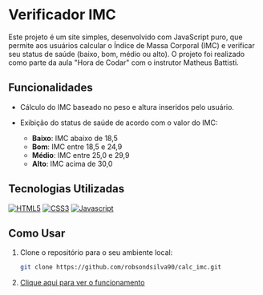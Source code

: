 # Verificador IMC

Este projeto é um site simples, desenvolvido com JavaScript puro, que permite aos usuários calcular o Índice de Massa Corporal (IMC) e verificar seu status de saúde (baixo, bom, médio ou alto). O projeto foi realizado como parte da aula "Hora de Codar" com o instrutor Matheus Battisti.

## Funcionalidades

- Cálculo do IMC baseado no peso e altura inseridos pelo usuário.
- Exibição do status de saúde de acordo com o valor do IMC:

  - **Baixo**: IMC abaixo de 18,5
  - **Bom**: IMC entre 18,5 e 24,9
  - **Médio**: IMC entre 25,0 e 29,9
  - **Alto**: IMC acima de 30,0

## Tecnologias Utilizadas

[![HTML5](https://img.shields.io/badge/HTML5-E34F26?style=for-the-badge&logo=html5&logoColor=white)](#)
[![CSS3](https://img.shields.io/badge/CSS3-1572B6?style=for-the-badge&logo=css3&logoColor=white)](#)
[![Javascript](https://img.shields.io/badge/JavaScript-F7DF1E?style=for-the-badge&logo=javascript&logoColor=black)](#)

## Como Usar

1. Clone o repositório para o seu ambiente local:

   ```bash
   git clone https://github.com/robsondsilva90/calc_imc.git

2. [Clique aqui para ver o funcionamento](https://robsondsilva90.github.io/calc_imc/)
